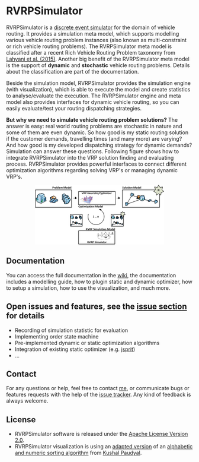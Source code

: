 # RVRPSimulator
RVRPSimulator is a [discrete event simulator](https://en.wikipedia.org/wiki/Discrete_event_simulation) for the domain of vehicle routing. It provides a simulation meta model, which supports modelling various vehicle routing problem instances (also known as multi-constraint or rich vehicle routing problems). The RVRPSimulator meta model is classified after a recent Rich Vehicle Routing Problem taxonomy from [Lahyani et al. (2015)](https://www.researchgate.net/publication/267308629_Rich_vehicle_routing_problems_From_a_taxonomy_to_a_definition). 
Another big benefit of the RVRPSimulator meta model is the support of **dynamic** and **stochastic** vehicle routing problems. Details about the classification are part of the documentation. 

Beside the simulation model, RVRPSimulator provides the simulation engine (with visualization), which is able to execute the model and create statistics to analyse/evaluate the execution. The RVRPSimulator engine and meta model also provides interfaces for dynamic vehicle routing, so you can easily evaluate/test your routing dispatching strategies.

**But why we need to simulate vehicle routing problem solutions?** The answer is easy: real world routing problems are stochastic in nature and some of them are even dynamic. So how good is my static routing solution if the customer demands, travelling times (and many more) are varying? And how good is my developed dispatching strategy for dynamic demands? Simulation can answer these questions. Following figure shows how to integrate RVRPSimulator into the VRP solution finding and evaluating process. RVRPSimulator provides powerful interfaces to connect different optimization algorithms regarding solving VRP's or managing dynamic VRP's. 

<p style="text-align:center"><img  src="https://raw.githubusercontent.com/MayerTh/RVRPSimulator/master/vrpsim-core/abstract-model/abstract_model.png" alt="RVRPSimulator integrated into the VRP solution finding process"/></p>

## Documentation
You can access the full documentation in the [wiki](https://github.com/MayerTh/RVRPSimulator/wiki), the documentation includes a modelling guide, how to plugin static and dynamic optimizer, how to setup a simulation, how to use the visualization, and much more.

## Open issues and features, see the [issue section](https://github.com/MayerTh/RVRPSimulator/issues) for details
* Recording of simulation statistic for evaluation
* Implementing order state machine
* Pre-implemented dynamic or static optimization algorithms
* Integration of existing static optimizer (e.g. [jsprit](https://github.com/graphhopper/jsprit))
* ...

## Contact
For any questions or help, feel free to contact [me](mailto:Thomas.Mayer@unibw.de), or communicate bugs or features requests with the help of the [issue tracker](https://github.com/MayerTh/RVRPSimulator/issues). Any kind of feedback is always welcome.

## License
* RVRPSimulator software is released under the [Apache License Version 2.0](https://github.com/MayerTh/RVRPSimulator/blob/master/LICENSE).
* RVRPSimulator visualization is using an [adapted version](https://github.com/MayerTh/RVRPSimulator/blob/master/vrpsim-visualization/src/main/java/vrpsim/visualization/util/AlphanumericSorting.java) of an [alphabetic and numeric sorting algorithm](http://blog.icodejava.com/261/how-to-sort-alpha-numeric-strings-in-java/) from [Kushal Paudyal](www.icodejava.com).  
